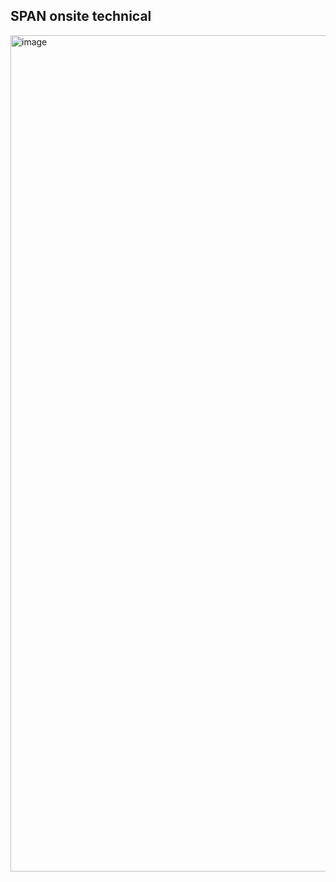 ## SPAN onsite technical

<img width="1338" alt="image" src="https://github.com/user-attachments/assets/efcc03e8-7e95-4e2a-b329-a0042e060d6e">
